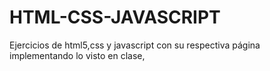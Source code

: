# HTML-CSS-JAVASCRIPT
Ejercicios de html5,css y javascript con su respectiva página implementando lo visto en clase,
